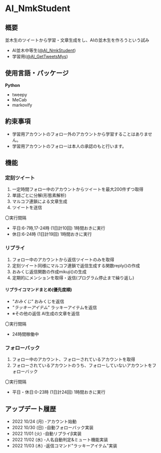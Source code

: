 # AI_NmkStudent
## 概要
並木生のツイートから学習・文章生成をし、AIの並木生を作ろうという試み

* AI並木中等生([@AI_NmkStudent](https://twitter.com/AI_NmkStudent))
* 学習用([@AI_GetTweetsMys](https://twitter.com/AI_GetTweetsMys))

## 使用言語・パッケージ
__Python__
* tweepy
* MeCab
* markovify

## 約束事項
* 学習用アカウントのフォロー外のアカウントから学習することはありません。
* 学習用アカウントのフォローは本人の承認のもと行います。

## 機能
### 定刻ツイート
1. 一定時間フォロー中のアカウントからツイートを最大200件ずつ取得
1. 単語ごとに分解(形態素解析)
1. マルコフ連鎖による文章生成
1. ツイートを送信

〇実行間隔
* 平日:6-7時,17-24時 (1日計10回)
1時間おきに実行
* 休日:6-24時 (1日計19回)
1時間おきに実行


### リプライ
1. フォロー中のアカウントから返信ツイートのみを取得
1. 定刻ツイート同様にマルコフ連鎖で返信生成する関数reply()の作成
1. おみくじ返信関数の作成mikuji()の生成
1. 定期的にメンションを取得・返信(プログラム停止まで繰り返し)
#### リプライコマンドまとめ(優先度順)
* *"おみくじ"* おみくじを返信
* *"ラッキーアイテム"* ラッキーアイテムを返信
* ※その他の返信 AI生成の文章を返信

〇実行間隔
* 24時間稼働中


### フォローバック
1. フォロー中のアカウント、フォローされているアカウントを取得
1. フォローされているアカウントのうち、フォローしていないアカウントをフォローバック

〇実行間隔
* 平日・休日:0-23時 (1日計24回)
1時間おきに実行

## アップデート履歴
* 2022 10/24 (月) -アカウント始動
* 2022 10/30 (日) -自動フォローバック実装
* 2022 11/01 (火) -自動リプライβ実装
* 2022 11/02 (水) -人名自動判定&ミュート機能実装
* 2022 11/03 (木) -返信コマンド"ラッキーアイテム"実装
